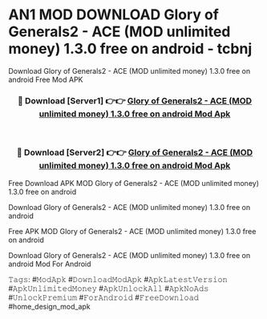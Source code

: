 # AN1 MOD DOWNLOAD Glory of Generals2 - ACE (MOD unlimited money) 1.3.0 free on android - tcbnj
Download Glory of Generals2 - ACE (MOD unlimited money) 1.3.0 free on android Free Mod APK

<div align="center">
<h3>🔴 Download [Server1] 👉👉 <a href="https://apk-comot.site?title=Glory_of_Generals2_-_ACE_(MOD_unlimited_money)_1.3.0_free_on_android">Glory of Generals2 - ACE (MOD unlimited money) 1.3.0 free on android Mod Apk</a></h3><br>

<h3>🔴 Download [Server2] 👉👉 <a href="https://apk-comot.site?title=Glory_of_Generals2_-_ACE_(MOD_unlimited_money)_1.3.0_free_on_android">Glory of Generals2 - ACE (MOD unlimited money) 1.3.0 free on android Mod Apk</a></h3>
</div>


Free Download APK MOD Glory of Generals2 - ACE (MOD unlimited money) 1.3.0 free on android

Download Glory of Generals2 - ACE (MOD unlimited money) 1.3.0 free on android 

Free APK MOD Glory of Generals2 - ACE (MOD unlimited money) 1.3.0 free on android 

Download Glory of Generals2 - ACE (MOD unlimited money) 1.3.0 free on android Mod For Android

𝚃𝚊𝚐𝚜: #𝙼𝚘𝚍𝙰𝚙𝚔 #𝙳𝚘𝚠𝚗𝚕𝚘𝚊𝚍𝙼𝚘𝚍𝙰𝚙𝚔 #𝙰𝚙𝚔𝙻𝚊𝚝𝚎𝚜𝚝𝚅𝚎𝚛𝚜𝚒𝚘𝚗 #𝙰𝚙𝚔𝚄𝚗𝚕𝚒𝚖𝚒𝚝𝚎𝚍𝙼𝚘𝚗𝚎𝚢 #𝙰𝚙𝚔𝚄𝚗𝚕𝚘𝚌𝚔𝙰𝚕𝚕 #𝙰𝚙𝚔𝙽𝚘𝙰𝚍𝚜 #𝚄𝚗𝚕𝚘𝚌𝚔𝙿𝚛𝚎𝚖𝚒𝚞𝚖 #𝙵𝚘𝚛𝙰𝚗𝚍𝚛𝚘𝚒𝚍 #𝙵𝚛𝚎𝚎𝙳𝚘𝚠𝚗𝚕𝚘𝚊𝚍 #home_design_mod_apk